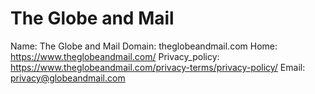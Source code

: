 
# The Globe and Mail

Name: The Globe and Mail
Domain: theglobeandmail.com
Home: https://www.theglobeandmail.com/
Privacy_policy: https://www.theglobeandmail.com/privacy-terms/privacy-policy/
Email: privacy@globeandmail.com
